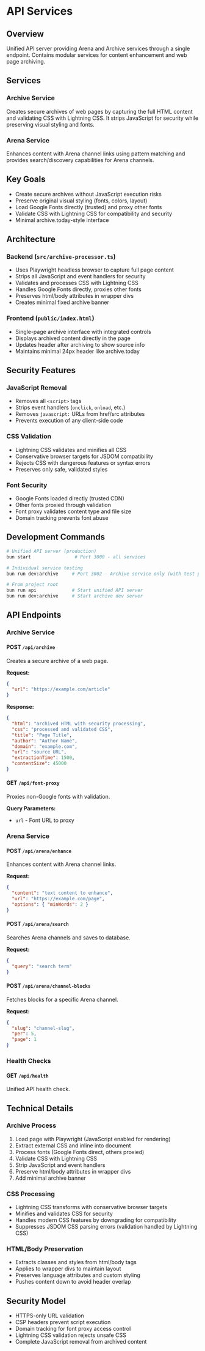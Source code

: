 # API Services

## Overview
Unified API server providing Arena and Archive services through a single endpoint. Contains modular services for content enhancement and web page archiving.

## Services

### Archive Service
Creates secure archives of web pages by capturing the full HTML content and validating CSS with Lightning CSS. It strips JavaScript for security while preserving visual styling and fonts.

### Arena Service  
Enhances content with Arena channel links using pattern matching and provides search/discovery capabilities for Arena channels.

## Key Goals
- Create secure archives without JavaScript execution risks
- Preserve original visual styling (fonts, colors, layout)
- Load Google Fonts directly (trusted) and proxy other fonts
- Validate CSS with Lightning CSS for compatibility and security
- Minimal archive.today-style interface

## Architecture

### Backend (`src/archive-processor.ts`)
- Uses Playwright headless browser to capture full page content
- Strips all JavaScript and event handlers for security
- Validates and processes CSS with Lightning CSS
- Handles Google Fonts directly, proxies other fonts
- Preserves html/body attributes in wrapper divs
- Creates minimal fixed archive banner

### Frontend (`public/index.html`)
- Single-page archive interface with integrated controls
- Displays archived content directly in the page
- Updates header after archiving to show source info
- Maintains minimal 24px header like archive.today

## Security Features

### JavaScript Removal
- Removes all `<script>` tags
- Strips event handlers (`onclick`, `onload`, etc.)
- Removes `javascript:` URLs from href/src attributes
- Prevents execution of any client-side code

### CSS Validation
- Lightning CSS validates and minifies all CSS
- Conservative browser targets for JSDOM compatibility
- Rejects CSS with dangerous features or syntax errors
- Preserves only safe, validated styles

### Font Security
- Google Fonts loaded directly (trusted CDN)
- Other fonts proxied through validation
- Font proxy validates content type and file size
- Domain tracking prevents font abuse

## Development Commands

```bash
# Unified API server (production)
bun start                # Port 3000 - all services

# Individual service testing
bun run dev:archive     # Port 3002 - Archive service only (with test page)

# From project root
bun run api             # Start unified API server
bun run dev:archive     # Start archive dev server
```

## API Endpoints

### Archive Service

#### POST `/api/archive`
Creates a secure archive of a web page.

**Request:**
```json
{
  "url": "https://example.com/article"
}
```

**Response:**
```json
{
  "html": "archived HTML with security processing",
  "css": "processed and validated CSS",
  "title": "Page Title",
  "author": "Author Name", 
  "domain": "example.com",
  "url": "source URL",
  "extractionTime": 1500,
  "contentSize": 45000
}
```

#### GET `/api/font-proxy`
Proxies non-Google fonts with validation.

**Query Parameters:**
- `url` - Font URL to proxy

### Arena Service

#### POST `/api/arena/enhance`
Enhances content with Arena channel links.

**Request:**
```json
{
  "content": "text content to enhance",
  "url": "https://example.com/page",
  "options": { "minWords": 2 }
}
```

#### POST `/api/arena/search`
Searches Arena channels and saves to database.

**Request:**
```json
{
  "query": "search term"
}
```

#### POST `/api/arena/channel-blocks`
Fetches blocks for a specific Arena channel.

**Request:**
```json
{
  "slug": "channel-slug",
  "per": 5,
  "page": 1
}
```

### Health Checks

#### GET `/api/health`
Unified API health check.

## Technical Details

### Archive Process
1. Load page with Playwright (JavaScript enabled for rendering)
2. Extract external CSS and inline into document
3. Process fonts (Google Fonts direct, others proxied)
4. Validate CSS with Lightning CSS
5. Strip JavaScript and event handlers
6. Preserve html/body attributes in wrapper divs
7. Add minimal archive banner

### CSS Processing
- Lightning CSS transforms with conservative browser targets
- Minifies and validates CSS for security
- Handles modern CSS features by downgrading for compatibility
- Suppresses JSDOM CSS parsing errors (validation handled by Lightning CSS)

### HTML/Body Preservation
- Extracts classes and styles from html/body tags
- Applies to wrapper divs to maintain layout
- Preserves language attributes and custom styling
- Pushes content down to avoid header overlap

## Security Model
- HTTPS-only URL validation
- CSP headers prevent script execution
- Domain tracking for font proxy access control
- Lightning CSS validation rejects unsafe CSS
- Complete JavaScript removal from archived content